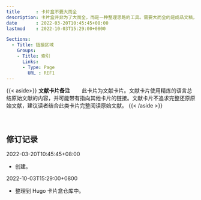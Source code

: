 ```yaml
---
title      : 卡片盒不要大而全
description: 卡片盒并非为了大而全，而是一种整理思路的工具。需要大而全的是成品文稿，卡片盒只需要能够整理思路即可。
date       : 2022-03-20T10:45:45+08:00
lastmod    : 2022-10-03T15:29:00+0800

Sections:
  - Title: 链接区域
    Groups:
    - Title: 索引
      Links:
      - Type: Page
        URL : REF1
---
```

{{< aside>}}
**文献卡片备注**
　　此卡片为文献卡片。文献卡片使用精炼的语言总结原始文献的内容，并可能带有指向其他卡片的链接。文献卡片不追求完整还原原始文献，建议读者结合此类卡片完整阅读原始文献。
{{< /aside >}}

　　

## 修订记录
2022-03-20T10:45:45+08:00
* 创建。

2022-10-03T15:29:00+0800
* 整理到 Hugo 卡片盒仓库中。
